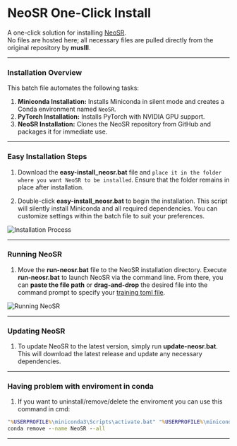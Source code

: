 # **NeoSR One-Click Install**

A one-click solution for installing [NeoSR](https://github.com/muslll/neosr).  
No files are hosted here; all necessary files are pulled directly from the original repository by **muslll**.

***
 
### **Installation Overview**

This batch file automates the following tasks:

1. **Miniconda Installation:** Installs Miniconda in silent mode and creates a Conda environment named `NeoSR`.
2. **PyTorch Installation:** Installs PyTorch with NVIDIA GPU support.
3. **NeoSR Installation:** Clones the NeoSR repository from GitHub and packages it for immediate use.

***

### **Easy Installation Steps**

1. Download the **easy-install_neosr.bat** file and `place it in the folder where you want NeoSR to be installed`. Ensure that the folder remains in place after installation.

2. Double-click **easy-install_neosr.bat** to begin the installation. This script will silently install Miniconda and all required dependencies. You can customize settings within the batch file to suit your preferences.

![Installation Process](https://github.com/starinspace/NeoSR-One-Click-Install/assets/56514044/1a3fd2bf-0253-47de-8d9e-1671c90bb31f)

***

### **Running NeoSR**

1. Move the **run-neosr.bat** file to the NeoSR installation directory. Execute **run-neosr.bat** to launch NeoSR via the command line. From there, you can **paste the file path** or **drag-and-drop** the desired file into the command prompt to specify your [training toml file](https://github.com/muslll/neosr/tree/master/options).

![Running NeoSR](https://github.com/starinspace/NeoSR-One-Click-Install/assets/56514044/4225a641-1e20-4abd-83b6-0ed36a435ad4)

***

### **Updating NeoSR**

1. To update NeoSR to the latest version, simply run **update-neosr.bat**. This will download the latest release and update any necessary dependencies.

***

### **Having problem with enviroment in conda**

1. If you want to uninstall/remove/delete the enviroment you can use this command in cmd:

```cmd
"%USERPROFILE%\miniconda3\Scripts\activate.bat" "%USERPROFILE%\miniconda3"
conda remove --name NeoSR --all
```

***
